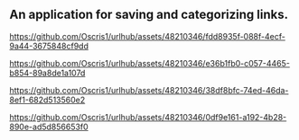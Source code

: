 ## An application for saving and categorizing links.


https://github.com/Oscris1/urlhub/assets/48210346/fdd8935f-088f-4ecf-9a44-3675848cf9dd



https://github.com/Oscris1/urlhub/assets/48210346/e36b1fb0-c057-4465-b854-89a8de1a107d



https://github.com/Oscris1/urlhub/assets/48210346/38df8bfc-74ed-46da-8ef1-682d513560e2



https://github.com/Oscris1/urlhub/assets/48210346/0df9e161-a192-4b28-890e-ad5d856653f0

